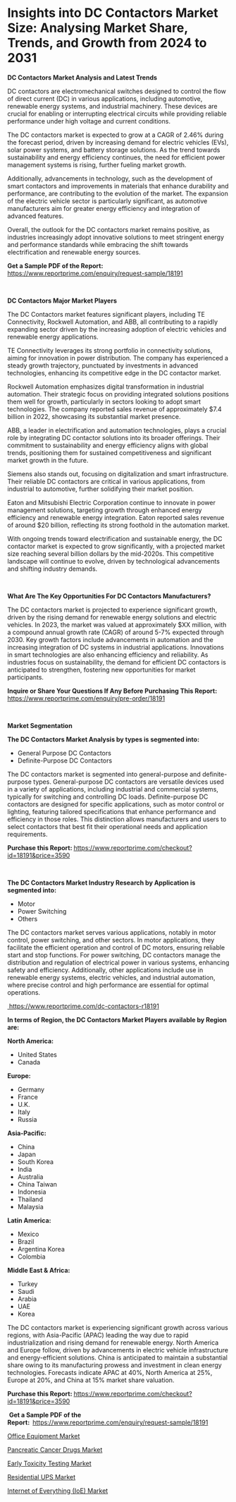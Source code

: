 <p><h1>Insights into DC Contactors Market Size: Analysing Market Share, Trends, and Growth from 2024 to 2031</h1></p><p><strong>DC Contactors Market Analysis and Latest Trends</strong></p>
<p><p>DC contactors are electromechanical switches designed to control the flow of direct current (DC) in various applications, including automotive, renewable energy systems, and industrial machinery. These devices are crucial for enabling or interrupting electrical circuits while providing reliable performance under high voltage and current conditions.</p><p>The DC contactors market is expected to grow at a CAGR of 2.46% during the forecast period, driven by increasing demand for electric vehicles (EVs), solar power systems, and battery storage solutions. As the trend towards sustainability and energy efficiency continues, the need for efficient power management systems is rising, further fueling market growth. </p><p>Additionally, advancements in technology, such as the development of smart contactors and improvements in materials that enhance durability and performance, are contributing to the evolution of the market. The expansion of the electric vehicle sector is particularly significant, as automotive manufacturers aim for greater energy efficiency and integration of advanced features. </p><p>Overall, the outlook for the DC contactors market remains positive, as industries increasingly adopt innovative solutions to meet stringent energy and performance standards while embracing the shift towards electrification and renewable energy sources.</p></p>
<p><strong>Get a Sample PDF of the Report:&nbsp;</strong> <a href="https://www.reportprime.com/enquiry/request-sample/18191?utm_campaign=1420&utm_medium=2&utm_source=Github&utm_content=ia&utm_term=27112024&utm_id=dc-contactors">https://www.reportprime.com/enquiry/request-sample/18191</a></p>
<p>&nbsp;</p>
<p><strong>DC Contactors Major Market Players</strong></p>
<p><p>The DC Contactors market features significant players, including TE Connectivity, Rockwell Automation, and ABB, all contributing to a rapidly expanding sector driven by the increasing adoption of electric vehicles and renewable energy applications. </p><p>TE Connectivity leverages its strong portfolio in connectivity solutions, aiming for innovation in power distribution. The company has experienced a steady growth trajectory, punctuated by investments in advanced technologies, enhancing its competitive edge in the DC contactor market.</p><p>Rockwell Automation emphasizes digital transformation in industrial automation. Their strategic focus on providing integrated solutions positions them well for growth, particularly in sectors looking to adopt smart technologies. The company reported sales revenue of approximately $7.4 billion in 2022, showcasing its substantial market presence.</p><p>ABB, a leader in electrification and automation technologies, plays a crucial role by integrating DC contactor solutions into its broader offerings. Their commitment to sustainability and energy efficiency aligns with global trends, positioning them for sustained competitiveness and significant market growth in the future.</p><p>Siemens also stands out, focusing on digitalization and smart infrastructure. Their reliable DC contactors are critical in various applications, from industrial to automotive, further solidifying their market position. </p><p>Eaton and Mitsubishi Electric Corporation continue to innovate in power management solutions, targeting growth through enhanced energy efficiency and renewable energy integration. Eaton reported sales revenue of around $20 billion, reflecting its strong foothold in the automation market.</p><p>With ongoing trends toward electrification and sustainable energy, the DC contactor market is expected to grow significantly, with a projected market size reaching several billion dollars by the mid-2020s. This competitive landscape will continue to evolve, driven by technological advancements and shifting industry demands.</p></p>
<p>&nbsp;</p>
<p><strong>What Are The Key Opportunities For DC Contactors Manufacturers?</strong></p>
<p><p>The DC contactors market is projected to experience significant growth, driven by the rising demand for renewable energy solutions and electric vehicles. In 2023, the market was valued at approximately $XX million, with a compound annual growth rate (CAGR) of around 5-7% expected through 2030. Key growth factors include advancements in automation and the increasing integration of DC systems in industrial applications. Innovations in smart technologies are also enhancing efficiency and reliability. As industries focus on sustainability, the demand for efficient DC contactors is anticipated to strengthen, fostering new opportunities for market participants.</p></p>
<p><strong>Inquire or Share Your Questions If Any Before Purchasing This Report:</strong> <a href="https://www.reportprime.com/enquiry/pre-order/18191?utm_campaign=1420&utm_medium=2&utm_source=Github&utm_content=ia&utm_term=27112024&utm_id=dc-contactors">https://www.reportprime.com/enquiry/pre-order/18191</a></p>
<p>&nbsp;</p>
<p><strong>Market Segmentation</strong></p>
<p><strong>The DC Contactors Market Analysis by types is segmented into:</strong></p>
<p><ul><li>General Purpose DC Contactors</li><li>Definite-Purpose DC Contactors</li></ul></p>
<p><p>The DC contactors market is segmented into general-purpose and definite-purpose types. General-purpose DC contactors are versatile devices used in a variety of applications, including industrial and commercial systems, typically for switching and controlling DC loads. Definite-purpose DC contactors are designed for specific applications, such as motor control or lighting, featuring tailored specifications that enhance performance and efficiency in those roles. This distinction allows manufacturers and users to select contactors that best fit their operational needs and application requirements.</p></p>
<p><strong>Purchase this Report:&nbsp;</strong><a href="https://www.reportprime.com/checkout?id=18191&price=3590&utm_campaign=1420&utm_medium=2&utm_source=Github&utm_content=ia&utm_term=27112024&utm_id=dc-contactors">https://www.reportprime.com/checkout?id=18191&price=3590</a></p>
<p>&nbsp;</p>
<p><strong>The DC Contactors Market Industry Research by Application is segmented into:</strong></p>
<p><ul><li>Motor</li><li>Power Switching</li><li>Others</li></ul></p>
<p><p>The DC contactors market serves various applications, notably in motor control, power switching, and other sectors. In motor applications, they facilitate the efficient operation and control of DC motors, ensuring reliable start and stop functions. For power switching, DC contactors manage the distribution and regulation of electrical power in various systems, enhancing safety and efficiency. Additionally, other applications include use in renewable energy systems, electric vehicles, and industrial automation, where precise control and high performance are essential for optimal operations.</p></p>
<p><a href="https://www.reportprime.com/dc-contactors-r18191?utm_campaign=1420&utm_medium=2&utm_source=Github&utm_content=ia&utm_term=27112024&utm_id=dc-contactors">&nbsp;https://www.reportprime.com/dc-contactors-r18191</a></p>
<p><strong>In terms of Region, the DC Contactors Market Players available by Region are:</strong></p>
<p>
    <p> <strong> North America: </strong>
        <ul>
            <li>United States</li>
            <li>Canada</li>
        </ul>
        </p> 
    <p> <strong> Europe: </strong>
        <ul>
            <li>Germany</li>
            <li>France</li>
            <li>U.K.</li>
            <li>Italy</li>
            <li>Russia</li>
        </ul>
        </p> 
    <p> <strong> Asia-Pacific: </strong>
        <ul>
            <li>China</li>
            <li>Japan</li>
            <li>South Korea</li>
            <li>India</li>
            <li>Australia</li>
            <li>China Taiwan</li>
            <li>Indonesia</li>
            <li>Thailand</li>
            <li>Malaysia</li>
        </ul>
        </p> 
    <p> <strong> Latin America: </strong>
        <ul>
            <li>Mexico</li>
            <li>Brazil</li>
            <li>Argentina Korea</li>
            <li>Colombia</li>
        </ul>
        </p> 
    <p> <strong> Middle East & Africa: </strong>
        <ul>
            <li>Turkey</li>
            <li>Saudi</li>
            <li>Arabia</li>
            <li>UAE</li>
            <li>Korea</li>
        </ul>
    </p>
    </p>
<p><p>The DC contactors market is experiencing significant growth across various regions, with Asia-Pacific (APAC) leading the way due to rapid industrialization and rising demand for renewable energy. North America and Europe follow, driven by advancements in electric vehicle infrastructure and energy-efficient solutions. China is anticipated to maintain a substantial share owing to its manufacturing prowess and investment in clean energy technologies. Forecasts indicate APAC at 40%, North America at 25%, Europe at 20%, and China at 15% market share valuation.</p></p>
<p><strong>Purchase this Report: </strong><a href="https://www.reportprime.com/checkout?id=18191&price=3590&utm_campaign=1420&utm_medium=2&utm_source=Github&utm_content=ia&utm_term=27112024&utm_id=dc-contactors">https://www.reportprime.com/checkout?id=18191&price=3590</a></p>
<p>&nbsp;<strong>Get a Sample PDF of the Report:&nbsp;&nbsp;</strong><a href="https://www.reportprime.com/enquiry/request-sample/18191?utm_campaign=1420&utm_medium=2&utm_source=Github&utm_content=ia&utm_term=27112024&utm_id=dc-contactors">https://www.reportprime.com/enquiry/request-sample/18191</a></p>
<p><strong></strong></p>
<p><p><a href="https://www.linkedin.com/pulse/thorough-scrutiny-office-equipment-market-size-share-revenue-dqmvf?utm_campaign=1420&utm_medium=2&utm_source=Github&utm_content=ia&utm_term=27112024&utm_id=dc-contactors">Office Equipment Market</a></p><p><a href="https://www.linkedin.com/pulse/pancreatic-cancer-drugs-market-overview-expected-growth-77-oglvf?utm_campaign=1420&utm_medium=2&utm_source=Github&utm_content=ia&utm_term=27112024&utm_id=dc-contactors">Pancreatic Cancer Drugs Market</a></p><p><a href="https://issuu.com/reportprime-2/docs/early-toxicity-testing-market-size-_d36b9f5c996eed?utm_campaign=1420&utm_medium=2&utm_source=Github&utm_content=ia&utm_term=27112024&utm_id=dc-contactors">Early Toxicity Testing Market</a></p><p><a href="https://github.com/willjis/Market-Research-Report-List-1/blob/main/residential-ups-market.md?utm_campaign=1420&utm_medium=2&utm_source=Github&utm_content=ia&utm_term=27112024&utm_id=dc-contactors">Residential UPS Market</a></p><p><a href="https://issuu.com/reportprime-2/docs/internet-of-everything-ioe-market-s_30b3452e4ac5cc?utm_campaign=1420&utm_medium=2&utm_source=Github&utm_content=ia&utm_term=27112024&utm_id=dc-contactors">Internet of Everything (IoE) Market</a></p></p>